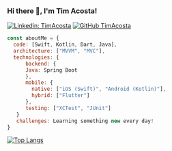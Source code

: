 
### Hi there 👋, I'm Tim Acosta!

</em></p>
[![Linkedin: TimAcosta](https://img.shields.io/badge/-TimAcosta-blue?style=flat-square&logo=Linkedin&logoColor=white&link=https://www.linkedin.com/in/tim-acosta-ross-74888678/)](https://www.linkedin.com/in/tim-acosta-ross-74888678/)
[![GitHub TimAcosta](https://img.shields.io/github/followers/timacosta?style=social)](https://github.com/timacosta)


```javascript
const aboutMe = {
  code: [Swift, Kotlin, Dart, Java],
  architecture: ["MVVM", "MVC"],
  technologies: {
      backend: { 
      Java: Spring Boot
      },
      mobile: {
        native: ["iOS (Swift)", "Android (Kotlin)"],
        hybrid: ["Flutter"]
      },
      testing: ["XCTest", "JUnit"]
   }
   challenges: Learning something new every day!
}
```
<!--[![Top Langs](https://github-readme-stats.vercel.app/api/top-langs/?username=timacosta)](https://https://github.com/timacosta/github-readme-stats)-->
[![Top Langs](https://github-readme-stats.vercel.app/api/top-langs/?username=timacosta&layout=compact)](https://github.com/timacosta/github-readme-stats)
